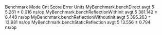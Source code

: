 Benchmark                               Mode  Cnt    Score    Error  Units
MyBenchmark.benchDirect                 avgt    5    5.261 ±  0.016  ns/op
MyBenchmark.benchReflectionWithInit     avgt    5  381.142 ±  8.448  ns/op
MyBenchmark.benchReflectionWithoutInit  avgt    5  395.263 ± 13.981  ns/op
MyBenchmark.benchStaticReflection       avgt    5   13.556 ±  0.794  ns/op
